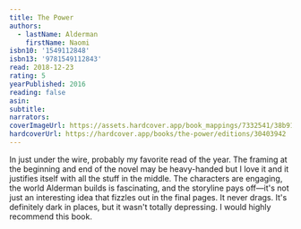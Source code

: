 ```yaml
---
title: The Power
authors:
  - lastName: Alderman
    firstName: Naomi
isbn10: '1549112848'
isbn13: '9781549112843'
read: 2018-12-23
rating: 5
yearPublished: 2016
reading: false
asin:
subtitle:
narrators:
coverImageUrl: https://assets.hardcover.app/book_mappings/7332541/38b918d7f1fac96da74b3bfda014524f8fe17e4b.jpeg
hardcoverUrl: https://hardcover.app/books/the-power/editions/30403942
---
```


In just under the wire, probably my favorite read of the year. The framing at the beginning and end of the novel may be heavy-handed but I love it and it justifies itself with all the stuff in the middle. The characters are engaging, the world Alderman builds is fascinating, and the storyline pays off—it's not just an interesting idea that fizzles out in the final pages. It never drags. It's definitely dark in places, but it wasn't totally depressing. I would highly recommend this book.
